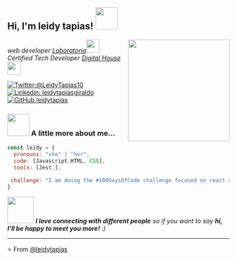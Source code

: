 <h2> Hi, I'm leidy tapias! <img src="https://media.giphy.com/media/mGcNjsfWAjY5AEZNw6/giphy.gif" width="50"></h2>
<img align='right' src="https://media.giphy.com/media/ieyl9zmCjO4b4t6qoY/giphy.gif" width="230">
<p><em> web developer <a href="https://www.laboratoria.la/r">Laboratoria</a><img src="https://media.giphy.com/media/fYSnHlufseco8Fh93Z/giphy.gif" width="30"></br> Certified Tech Developer  <a href="https://www.digitalhouse.com/co">Digital House</a><img src="https://media.giphy.com/media/WUlplcMpOCEmTGBtBW/giphy.gif" width="30"> 
</em></p>

[![Twitter:@LeidyTapias10 ](https://img.shields.io/twitter/follow/leidytapias10?style=social)](https://twitter.com/)
[![Linkedin: leidytapiasgiraldo](https://img.shields.io/badge/-leidytapiasgiraldo-blue?style=flat-square&logo=Linkedin&logoColor=white&link=https://www.linkedin.com/in/leidy-yuliana-tapias-giraldo/)](https://www.linkedin.com/in/leidy-yuliana-tapias-giraldo/)
[![GitHub leidytapias](https://img.shields.io/github/followers/leidytapias?label=follow&style=social)](https://github.com/leidytapias)


### <img src="https://media.giphy.com/media/VgCDAzcKvsR6OM0uWg/giphy.gif" width="50"> A little more about me...  

```javascript
const leidy = {
  pronouns: "she" | "her",
  code: [Javascript,HTML, CSS],
  tools: [Jest,],
 
 challenge: "I am doing the #100DaysOfCode challenge focused on react and typescript"
}
```

<img src="https://media.giphy.com/media/LnQjpWaON8nhr21vNW/giphy.gif" width="60"> <em><b>I love connecting with different people</b> so if you want to say <b>hi, I'll be happy to meet you more!</b> :)</em>

---

⭐️ From [@leidytapias](https://github.com/leidytapias)


